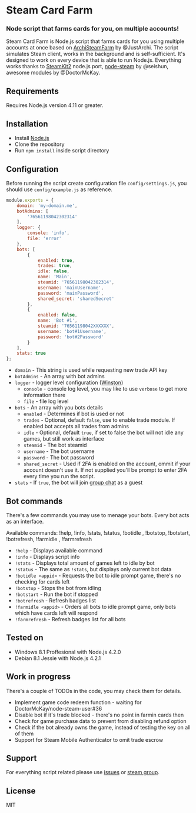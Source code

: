 # Steam Card Farm
### Node script that farms cards for you, on multiple accounts!

Steam Card Farm is Node.js script that farms cards for you using multiple accounts at once based on [ArchiSteamFarm](https://github.com/JustArchi/ArchiSteamFarm) by @JustArchi. The script simulates Steam client, works in the background and is self-sufficient. It's designed to work on every device that is able to run Node.js. Everything works thanks to [SteamKit2](https://github.com/SteamRE/SteamKit) node.js port, [node-steam](https://github.com/seishun/node-steam) by @seishun, awesome modules by @DoctorMcKay.

## Requirements

Requires Node.js version 4.11 or greater.

## Installation

- Install [Node.js](https://nodejs.org/)
- Clone the repository
- Run `npm install` inside script directory

## Configuration

Before running the script create configuration file `config/settings.js`, you should use `config/example.js` as reference.

```js
module.exports = {
    domain: 'my-domain.me',
    botAdmins: [
        '76561198042302314'
    ],
    logger: {
        console: 'info',
        file: 'error'
    },
    bots: [
        {
            enabled: true,
            trades: true,
            idle: false,
            name: 'Main',
            steamid: '76561198042302314',
            username: 'mainUsername',
            password: 'mainPassword',
            shared_secret: 'sharedSecret'
        },
        {
            enabled: false,
            name: 'Bot #1',
            steamid: '76561198042XXXXXX',
            username: 'bot#1Username',
            password: 'bot#2Password'
        }
    ],
    stats: true
};
```

- `domain` - This string is used while requesting new trade API key
- `botAdmins` - An array with bot admins
- `logger` - logger level configuration ([Winston](https://github.com/winstonjs/winston#logging-levels))
    - `console` - console log level, you may like to use `verbose` to get more information there
    - `file` - file log level
- `bots` - An array with you bots details
    - `enabled` - Determines if bot is used or not
    - `trades` - Optional, default `false`, use to enable trade module. If enabled bot accepts all trades from admins
    - `idle` - Optional, default `true`, if set to false the bot will not idle any games, but still work as interface
    - `steamid` - The bot steamid
    - `username` - The bot username
    - `password` - The bot password
    - `shared_secret` - Used if 2FA is enabled on the account, ommit if your account doesn't use it. If not supplied you'll be prompt to enter 2FA every time you run the script.
- `stats` - If `true`, the bot will join [group chat](http://steamcommunity.com/groups/nscf) as a guest

## Bot commands

There's a few commands you may use to menage your bots. Every bot acts as an interface.

Available commands: !help, !info, !stats, !status, !botidle <appid>, !botstop, !botstart, !botrefresh, !farmidle <appid>, !farmrefresh

- `!help` - Displays available command
- `!info` - Displays script info
- `!stats` - Displays total amount of games left to idle by bot
- `!status` - The same as `!stats`, but displays only current bot data
- `!botidle <appid>` - Requests the bot to idle prompt game, there's no checking for cards left
- `!botstop` - Stops the bot from idling
- `!botstart` - Run the bot if stopped
- `!botrefresh` - Refresh badges list
- `!farmidle <appid>` - Orders all bots to idle prompt game, only bots which have cards left will respond
- `!farmrefresh` - Refresh badges list for all bots

## Tested on

- Windows 8.1 Proffesional with Node.js 4.2.0
- Debian 8.1 Jessie with Node.js 4.2.1

## Work in progress

There's a couple of TODOs in the code, you may check them for details.

- Implement game code redeem function - waiting for DoctorMcKay/node-steam-user#36
- Disable bot if it's trade blocked - there's no point in farmin cards then
- Check for game purchase data to prevent from disabling refund option
- Check if the bot already owns the game, instead of testing the key on all of them
- Support for Steam Mobile Authenticator to omit trade escrow

## Support

For everything script related please use [issues](https://github.com/Aareksio/node-steam-card-farm/issues) or [steam group](http://steamcommunity.com/groups/nscf).

## License

MIT